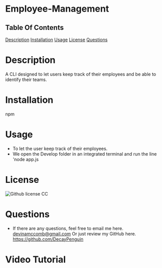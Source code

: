 # Employee-Management
  ## Table Of Contents
  [Description](#Description)
  [Installation](#Installation)
  [Usage](#Usage)
  [License](#License)
  [Questions](#Questions)

# Description
A CLI designed to let users keep track of their employees and be able to identify their teams.
# Installation
npm
# Usage
* To let the user keep track of their employees.
* We open the Develop folder in an integrated terminal and run the line 'node app.js
# License
![Github license](https://img.shields.io/badge/cc-$%7B1.0%7D-blue.svg)
CC
# Questions
* If there are any questions, feel free to email me here.
devinamccomb@gmail.com
Or just review my GitHub here.
https://github.com/DecayPenguin

# Video Tutorial
